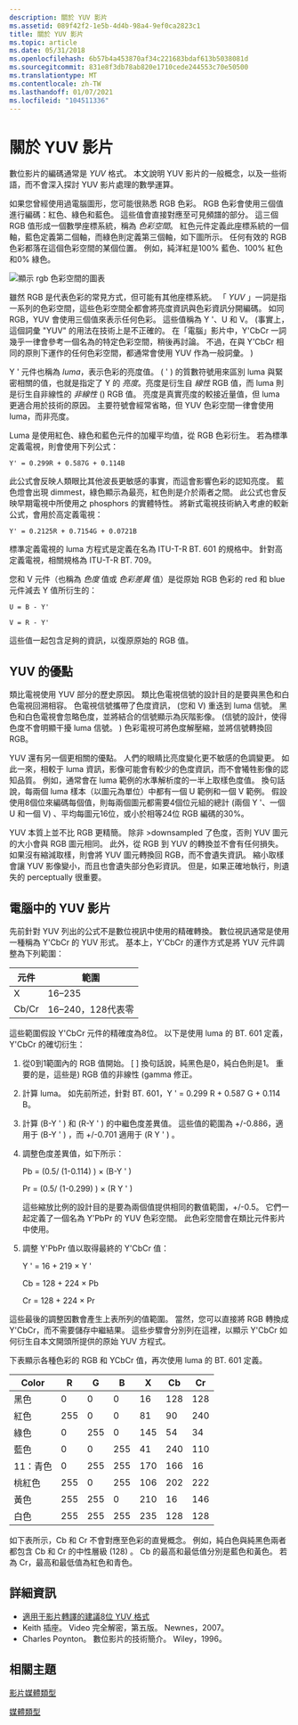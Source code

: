```yaml
---
description: 關於 YUV 影片
ms.assetid: 089f42f2-1e5b-4d4b-98a4-9ef0ca2823c1
title: 關於 YUV 影片
ms.topic: article
ms.date: 05/31/2018
ms.openlocfilehash: 6b57b4a453870af34c221683bdaf613b5038081d
ms.sourcegitcommit: 831e8f3db78ab820e1710cede244553c70e50500
ms.translationtype: MT
ms.contentlocale: zh-TW
ms.lasthandoff: 01/07/2021
ms.locfileid: "104511336"
---
```

# <a name="about-yuv-video"></a>關於 YUV 影片

數位影片的編碼通常是 *YUV* 格式。 本文說明 YUV 影片的一般概念，以及一些術語，而不會深入探討 YUV 影片處理的數學運算。

如果您曾經使用過電腦圖形，您可能很熟悉 RGB 色彩。 RGB 色彩會使用三個值進行編碼：紅色、綠色和藍色。 這些值會直接對應至可見頻譜的部分。 這三個 RGB 值形成一個數學座標系統，稱為 *色彩空間*。 紅色元件定義此座標系統的一個軸，藍色定義第二個軸，而綠色則定義第三個軸，如下圖所示。 任何有效的 RGB 色彩都落在這個色彩空間的某個位置。 例如，純洋紅是100% 藍色、100% 紅色和0% 綠色。

![顯示 rgb 色彩空間的圖表](images/8ec60365-ed5c-41f7-9da9-be46aa82896a.gif)

雖然 RGB 是代表色彩的常見方式，但可能有其他座標系統。 「 *YUV* 」一詞是指一系列的色彩空間，這些色彩空間全都會將亮度資訊與色彩資訊分開編碼。 如同 RGB，YUV 會使用三個值來表示任何色彩。 這些值稱為 Y '、U 和 V。 (事實上，這個詞彙 "YUV" 的用法在技術上是不正確的。 在「電腦」影片中，Y'CbCr 一詞幾乎一律會參考一個名為的特定色彩空間，稍後再討論。 不過，在與 Y'CbCr 相同的原則下運作的任何色彩空間，都通常會使用 YUV 作為一般詞彙。 ) 

Y ' 元件也稱為 *luma*，表示色彩的亮度值。  ( ' ) 的質數符號用來區別 luma 與緊密相關的值，也就是指定了 Y 的 *亮度*。亮度是衍生自 *線性* RGB 值，而 luma 則是衍生自非線性的 *非線性* () RGB 值。 亮度是真實亮度的較接近量值，但 luma 更適合用於技術的原因。 主要符號會經常省略，但 YUV 色彩空間一律會使用 luma，而非亮度。

Luma 是使用紅色、綠色和藍色元件的加權平均值，從 RGB 色彩衍生。 若為標準定義電視，則會使用下列公式：

`Y' = 0.299R + 0.587G + 0.114B`

此公式會反映人類眼比其他波長更敏感的事實，而這會影響色彩的認知亮度。 藍色燈會出現 dimmest，綠色顯示為最亮，紅色則是介於兩者之間。 此公式也會反映早期電視中所使用之 phosphors 的實體特性。 將新式電視技術納入考慮的較新公式，會用於高定義電視：

`Y' = 0.2125R + 0.7154G + 0.0721B`

標準定義電視的 luma 方程式是定義在名為 ITU-T-R BT. 601 的規格中。 針對高定義電視，相關規格為 ITU-T-R BT. 709。

您和 V 元件（也稱為 *色度* 值或 *色彩差異* 值）是從原始 RGB 色彩的 red 和 blue 元件減去 Y 值所衍生的：

`U = B - Y'`

`V = R - Y'`

這些值一起包含足夠的資訊，以復原原始的 RGB 值。

## <a name="benefits-of-yuv"></a>YUV 的優點

類比電視使用 YUV 部分的歷史原因。 類比色電視信號的設計目的是要與黑色和白色電視回溯相容。 色電視信號攜帶了色度資訊， (您和 V) 重迭到 luma 信號。 黑色和白色電視會忽略色度，並將結合的信號顯示為灰階影像。  (信號的設計，使得色度不會明顯干擾 luma 信號。 ) 色彩電視可將色度解壓縮，並將信號轉換回 RGB。

YUV 還有另一個更相關的優點。 人們的眼睛比亮度變化更不敏感的色調變更。 如此一來，相較于 luma 資訊，影像可能會有較少的色度資訊，而不會犧牲影像的認知品質。 例如，通常會在 luma 範例的水準解析度的一半上取樣色度值。 換句話說，每兩個 luma 樣本（以圖元為單位）中都有一個 U 範例和一個 V 範例。 假設使用8個位來編碼每個值，則每兩個圖元都需要4個位元組的總計 (兩個 Y '、一個 U 和一個 V) 、平均每圖元16位，或小於相等24位 RGB 編碼的30%。

YUV 本質上並不比 RGB 更精簡。 除非 >downsampled 了色度，否則 YUV 圖元的大小會與 RGB 圖元相同。 此外，從 RGB 到 YUV 的轉換並不會有任何損失。 如果沒有縮減取樣，則會將 YUV 圖元轉換回 RGB，而不會遺失資訊。 縮小取樣會讓 YUV 影像變小，而且也會遺失部分色彩資訊。 但是，如果正確地執行，則遺失的 perceptually 很重要。

## <a name="yuv-in-computer-video"></a>電腦中的 YUV 影片

先前針對 YUV 列出的公式不是數位視訊中使用的精確轉換。 數位視訊通常是使用一種稱為 Y'CbCr 的 YUV 形式。 基本上，Y'CbCr 的運作方式是將 YUV 元件調整為下列範圍：



| 元件 | 範圍                              |
|-----------|------------------------------------|
| X        | 16–235                             |
| Cb/Cr     | 16–240，128代表零 |



 

這些範圍假設 Y'CbCr 元件的精確度為8位。 以下是使用 luma 的 BT. 601 定義，Y'CbCr 的確切衍生：

1.  從0到1範圍內的 RGB 值開始。 \[ \] 換句話說，純黑色是0，純白色則是1。 重要的是，這些是) RGB 值的非線性 (gamma 修正。
2.  計算 luma。 如先前所述，針對 BT. 601，Y ' = 0.299 R + 0.587 G + 0.114 B。
3.  計算 (B-Y ' ) 和 (R-Y ' ) 的中繼色度差異值。 這些值的範圍為 +/-0.886，適用于 (B-Y ' ) ，而 +/-0.701 適用于 (R Y ' ) 。
4.  調整色度差異值，如下所示：

    Pb = (0.5/ (1-0.114) ) × (B-Y ' ) 

    Pr = (0.5/ (1-0.299) ) × (R Y ' ) 

    這些縮放比例的設計目的是要為兩個值提供相同的數值範圍，+/-0.5。 它們一起定義了一個名為 Y'PbPr 的 YUV 色彩空間。 此色彩空間會在類比元件影片中使用。

5.  調整 Y'PbPr 值以取得最終的 Y'CbCr 值：

    Y ' = 16 + 219 × Y '

    Cb = 128 + 224 × Pb

    Cr = 128 + 224 × Pr

這些最後的調整因數會產生上表所列的值範圍。 當然，您可以直接將 RGB 轉換成 Y'CbCr，而不需要儲存中繼結果。 這些步驟會分別列在這裡，以顯示 Y'CbCr 如何衍生自本文開頭所提供的原始 YUV 方程式。

下表顯示各種色彩的 RGB 和 YCbCr 值，再次使用 luma 的 BT. 601 定義。



| Color   | R   | G   | B   | X  | Cb  | Cr  |
|---------|-----|-----|-----|-----|-----|-----|
| 黑色   | 0   | 0   | 0   | 16  | 128 | 128 |
| 紅色     | 255 | 0   | 0   | 81  | 90  | 240 |
| 綠色   | 0   | 255 | 0   | 145 | 54  | 34  |
| 藍色    | 0   | 0   | 255 | 41  | 240 | 110 |
| 11：青色    | 0   | 255 | 255 | 170 | 166 | 16  |
| 桃紅色 | 255 | 0   | 255 | 106 | 202 | 222 |
| 黃色  | 255 | 255 | 0   | 210 | 16  | 146 |
| 白色   | 255 | 255 | 255 | 235 | 128 | 128 |



 

如下表所示，Cb 和 Cr 不會對應至色彩的直覺概念。 例如，純白色與純黑色兩者都包含 Cb 和 Cr 的中性層級 (128) 。 Cb 的最高和最低值分別是藍色和黃色。 若為 Cr，最高和最低值為紅色和青色。

## <a name="for-more-information"></a>詳細資訊

-   [適用于影片轉譯的建議8位 YUV 格式](recommended-8-bit-yuv-formats-for-video-rendering.md)
-   Keith 插座。 Video 完全解密，第五版。 Newnes，2007。
-   Charles Poynton。 數位影片的技術簡介。 Wiley，1996。

## <a name="related-topics"></a>相關主題

<dl> <dt>

[影片媒體類型](video-media-types.md)
</dt> <dt>

[媒體類型](media-types.md)
</dt> </dl>

 

 



